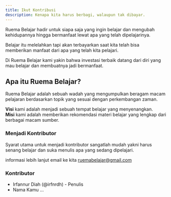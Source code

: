 ```yaml
---
title: Ikut Kontribusi
description: Kenapa kita harus berbagi, walaupun tak dibayar.
---
```


Ruema Belajar hadir untuk siapa saja yang ingin belajar dan mengubah kehidupannya hingga bermanfaat lewat apa yang telah dipelajarinya.

Belajar itu melelahkan tapi akan terbayarkan saat kita telah bisa memberikan manfaat dari apa yang telah kita pelajari.

Di Ruema Belajar kami yakin bahwa investasi terbaik datang dari diri yang mau belajar dan membuatnya jadi bermanfaat.

## Apa itu Ruema Belajar?

Ruema Belajar adalah sebuah wadah yang mengumpulkan beragam macam pelajaran berdasarkan topik yang sesuai dengan perkembangan zaman.

**Visi** kami adalah menjadi sebuah tempat belajar yang menyenangkan.  
**Misi** kami adalah memberikan rekomendasi materi belajar yang lengkap dari berbagai macam sumber.

### Menjadi Kontributor

Syarat utama untuk menjadi kontributor sangatlah mudah yakni harus senang belajar dan suka menulis apa yang sedang dipelajari.

informasi lebih lanjut email ke kita ruemabelajar@gmail.com

### Kontributor

- Irfannur Diah (@irfnrdh) - Penulis
- Nama Kamu ...